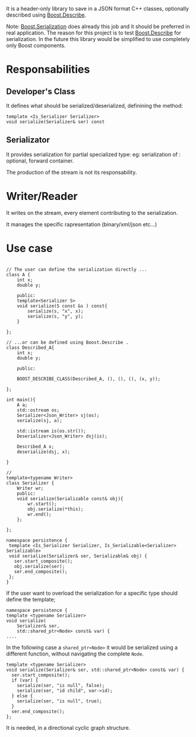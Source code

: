 
It is a header-only library to save in a JSON format C++ classes, optionally described using [Boost.Describe](https://www.boost.org/doc/libs/master/libs/describe/doc/html/describe.html).

Note:
[Boost.Serialization](https://www.boost.org/doc/libs/1_87_0/libs/serialization/doc/index.html) does already this job and it should be preferred in real application.
The reason for this project is to test [Boost.Describe](https://www.boost.org/doc/libs/master/libs/describe/doc/html/describe.html) for serialization.
In the future this library would be simplified to use completely only Boost components.


# Responsabilities

## Developer's Class 
 It defines what should be serialized/deserialized, definining the method:
  ```
  template <Is_Serializer Serializer>
  void serialize(Serializer& ser) const 
  ```

## Serializator

It provides serialization for partial specialized type:
eg: serialization of : optional<T>, forward container<T>.

The production of the stream is not its responsability.

# Writer/Reader

It writes on the stream, every element contributing to the serialization.

It manages the specific rapresentation (binary/xml/json etc...)


# Use case

```

// The user can define the serialization directly ...
class A {
    int x;
    double y;

    public:
    template<Serializer S>
    void serialize(S const &s ) const{
        serialize(s, "x", x);
        serialize(s, "y", y);
    }

};

// ...or can be defined using Boost.Describe .
class Described_A{
    int x;
    double y;

    public:

    BOOST_DESCRIBE_CLASS(Described_A, (), (), (), (x, y));

};

int main(){
    A a;
    std::ostream os;
    Serializer<Json_Writer> sj(os);
    serialize(sj, a);

    std::istream is(os.str());
    Deserializer<Json_Writer> dsj(is);

    Described_A x;
    deserialize(dsj, x);

}

//
template<typename Writer>
class Serializer {
    Writer wr;
    public:
    void serialize(Serializable const& obj){
        wr.start();
        obj.serialize(*this);
        wr.end();
    };
 
};

namespace persistence {
 template <Is_Serializer Serializer, Is_Serializable<Serializer> Serializable>
 void serialize(Serializer& ser, Serializable& obj) {
   ser.start_composite();
   obj.serialize(ser);
   ser.end_composite();
 };
}
```

If the user want to overload the serialization for a specific type should define the template;

```
namespace persistence {
template <typename Serializer>
void serialize(
    Serializer& ser, 
    std::shared_ptr<Node> const& var) {
....
```

In the following case a `shared_ptr<Node>` it would be serialized using a different function, without navigating the complete `Node`.

```
template <typename Serializer>
void serialize(Serializer& ser, std::shared_ptr<Node> const& var) {
  ser.start_composite();
  if (var) {
    serialize(ser, "is null", false);
    serialize(ser, "id child", var->id);
  } else {
    serialize(ser, "is null", true);
  }
  ser.end_composite();
};
```

It is needed, in a directional cyclic graph structure.


